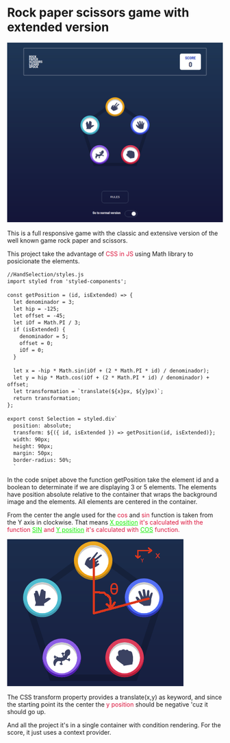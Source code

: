 # Rock paper scissors game with extended version

![Screenshot](./public/ss.png)

This is a full responsive game with the classic and extensive version of the well known game rock paper and scissors.

This project take the advantage of <span style="color: crimson">CSS in JS</span> using Math library to posicionate the elements.

```
//HandSelection/styles.js
import styled from 'styled-components';

const getPosition = (id, isExtended) => {
  let denominador = 3;
  let hip = -125;
  let offset = -45;
  let iOf = Math.PI / 3;
  if (isExtended) {
    denominador = 5;
    offset = 0;
    iOf = 0;
  }

  let x = -hip * Math.sin(iOf + (2 * Math.PI * id) / denominador);
  let y = hip * Math.cos(iOf + (2 * Math.PI * id) / denominador) + offset;
  let transformation = `translate(${x}px, ${y}px)`;
  return transformation;
};

export const Selection = styled.div`
  position: absolute;
  transform: ${({ id, isExtended }) => getPosition(id, isExtended)};
  width: 90px;
  height: 90px;
  margin: 50px;
  border-radius: 50%;
  `
```

In the code snipet above the function getPosition take the element id and a boolean to determinate if we are displaying 3 or 5 elements. The elements have position absolute relative to the container that wraps the background image and the elements. All elements are centered in the container.

From the center the angle used for the <span style='color:crimson'>cos</span> and <span style='color:crimson'>sin</span> function is taken from the Y axis in clockwise. That means <span style="color:crimson"><span style="text-decoration:underline; color:#14f004">X position</span> it's calculated with the function <span style="text-decoration:underline; color:#14f004">SIN</span></span> <span style="color:crimson">and <span style="text-decoration:underline; color:#14f004">Y position</span> it's calculated with <span style="text-decoration:underline; color:#14f004">COS</span> function.</span>

![explantion](./public/ss_explained.png)

The CSS transform property provides a translate(x,y) as keyword, and since the starting point its the center the <span style="color:crimson">y position</span> should be negative 'cuz it should go up.

And all the project it's in a single container with condition rendering. For the score, it just uses a context provider.
